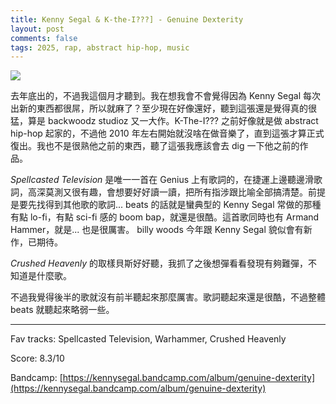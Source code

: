 ```yaml
---
title: Kenny Segal & K-the-I???] - Genuine Dexterity
layout: post
comments: false
tags: 2025, rap, abstract hip-hop, music
---
```


![](https://f4.bcbits.com/img/a1155783968_16.jpg)

去年底出的，不過我這個月才聽到。我在想我會不會覺得因為 Kenny Segal 每次出新的東西都很屌，所以就麻了？至少現在好像還好，聽到這張還是覺得真的很猛，算是 backwoodz studioz 又一大作。K-The-I??? 之前好像就是做 abstract hip-hop 起家的，不過他 2010 年左右開始就沒啥在做音樂了，直到這張才算正式復出。我也不是很熟他之前的東西，聽了這張我應該會去 dig 一下他之前的作品。

_Spellcasted Television_ 是唯一一首在 Genius 上有歌詞的，在捷運上邊聽邊滑歌詞，高深莫測又很有趣，會想要好好讀一讀，把所有指涉跟比喻全部搞清楚。前提是要先找得到其他歌的歌詞... beats 的話就是蠻典型的 Kenny Segal 常做的那種有點 lo-fi，有點 sci-fi 感的 boom bap，就還是很酷。這首歌同時也有 Armand Hammer，就是... 也是很厲害。 billy woods 今年跟 Kenny Segal 貌似會有新作，已期待。

_Crushed Heavenly_ 的取樣貝斯好好聽，我抓了之後想彈看看發現有夠難彈，不知道是什麼歌。

不過我覺得後半的歌就沒有前半聽起來那麼厲害。歌詞聽起來還是很酷，不過整體 beats 就聽起來略弱一些。

---

Fav tracks: Spellcasted Television, Warhammer, Crushed Heavenly

Score: 8.3/10

Bandcamp: [https://kennysegal.bandcamp.com/album/genuine-dexterity](https://kennysegal.bandcamp.com/album/genuine-dexterity)
